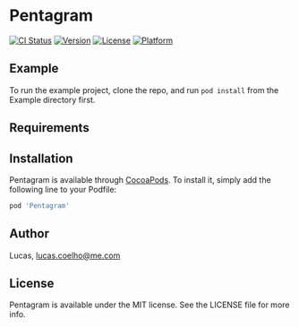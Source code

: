 # Pentagram

[![CI Status](http://img.shields.io/travis/Lucas/Pentagram.svg?style=flat)](https://travis-ci.org/Lucas/Pentagram)
[![Version](https://img.shields.io/cocoapods/v/Pentagram.svg?style=flat)](http://cocoapods.org/pods/Pentagram)
[![License](https://img.shields.io/cocoapods/l/Pentagram.svg?style=flat)](http://cocoapods.org/pods/Pentagram)
[![Platform](https://img.shields.io/cocoapods/p/Pentagram.svg?style=flat)](http://cocoapods.org/pods/Pentagram)

## Example

To run the example project, clone the repo, and run `pod install` from the Example directory first.

## Requirements

## Installation

Pentagram is available through [CocoaPods](http://cocoapods.org). To install
it, simply add the following line to your Podfile:

```ruby
pod 'Pentagram'
```

## Author

Lucas, lucas.coelho@me.com

## License

Pentagram is available under the MIT license. See the LICENSE file for more info.
